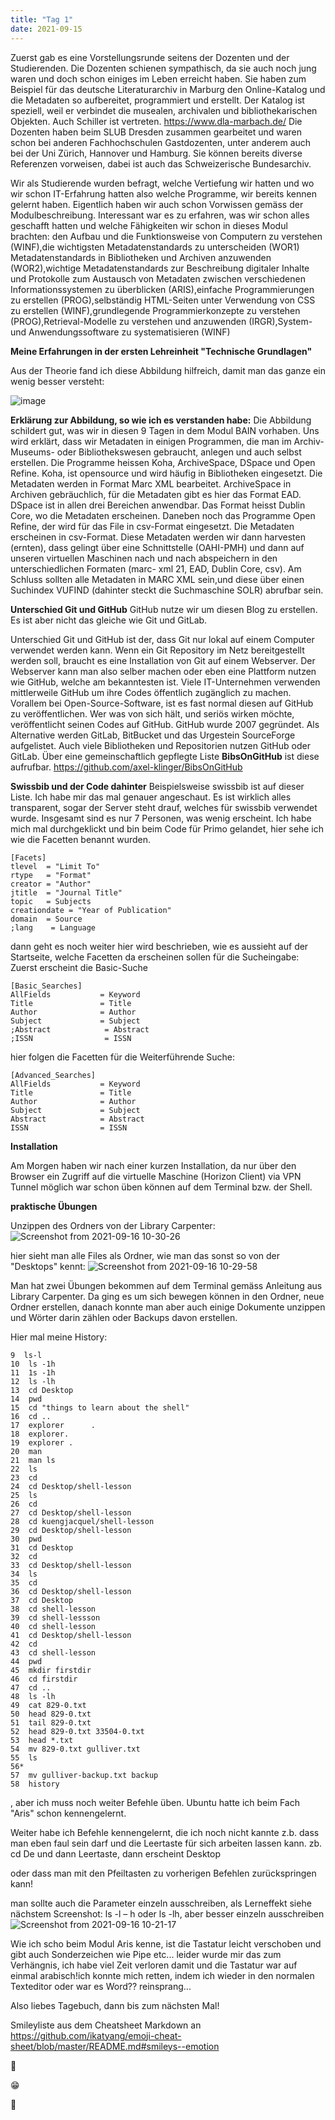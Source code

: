 ```yaml
---
title: "Tag 1"
date: 2021-09-15
---
```

Zuerst gab es eine Vorstellungsrunde seitens der Dozenten und der Studierenden.
Die Dozenten schienen sympathisch, da sie auch noch jung waren und doch schon einiges im Leben erreicht haben.
Sie haben zum Beispiel für das deutsche Literaturarchiv in Marburg den Online-Katalog und die Metadaten so aufbereitet, programmiert und erstellt.
Der Katalog ist speziell, weil er verbindet die musealen, archivalen und bibliothekarischen Objekten. Auch Schiller ist vertreten.
https://www.dla-marbach.de/
Die Dozenten haben beim SLUB Dresden zusammen gearbeitet und waren schon bei anderen Fachhochschulen Gastdozenten, unter anderem auch bei der Uni Zürich, Hannover und Hamburg. Sie können bereits diverse Referenzen vorweisen, dabei ist auch das Schweizerische Bundesarchiv.

Wir als Studierende wurden befragt, welche Vertiefung wir hatten und wo wir schon IT-Erfahrung hatten also welche Programme, wir bereits kennen gelernt haben.
Eigentlich haben wir auch schon Vorwissen gemäss der Modulbeschreibung. Interessant war es zu erfahren, was wir schon alles geschafft hatten und welche Fähigkeiten wir schon in dieses Modul brachten:
den Aufbau und die Funktionsweise von Computern zu verstehen (WINF),die wichtigsten Metadatenstandards zu unterscheiden (WOR1)
Metadatenstandards in Bibliotheken und Archiven anzuwenden (WOR2),wichtige Metadatenstandards zur Beschreibung digitaler Inhalte und Protokolle zum Austausch von Metadaten zwischen verschiedenen Informationssystemen zu überblicken (ARIS),einfache Programmierungen zu erstellen (PROG),selbständig HTML-Seiten unter Verwendung von CSS zu erstellen (WINF),grundlegende Programmierkonzepte zu verstehen (PROG),Retrieval-Modelle zu verstehen und anzuwenden (IRGR),System- und Anwendungssoftware zu systematisieren (WINF)



**Meine Erfahrungen in der ersten Lehreinheit "Technische Grundlagen"**

Aus der Theorie fand ich diese Abbildung hilfreich, damit man das ganze ein wenig besser versteht:

![image](https://user-images.githubusercontent.com/90834735/133661233-4f8b2d76-36a1-4f85-88d5-3cbce8b3bcc0.png)

**Erklärung zur Abbildung, so wie ich es verstanden habe:**
Die Abbildung schildert gut, was wir in diesen 9 Tagen in dem Modul BAIN vorhaben.
Uns wird erklärt, dass wir Metadaten in einigen Programmen, die man im Archiv- Museums- oder Bibliothekswesen gebraucht, anlegen und auch selbst erstellen.
Die Programme heissen Koha, ArchiveSpace, DSpace und Open Refine.
Koha, ist opensource und  wird häufig in Bibliotheken eingesetzt. Die Metadaten werden in Format Marc XML bearbeitet.
ArchiveSpace in Archiven gebräuchlich, für die Metadaten gibt es hier das Format EAD.
DSpace ist in allen drei Bereichen anwendbar. Das Format heisst Dublin Core, wo die Metadaten erscheinen.
Daneben noch das Programme Open Refine, der wird für das File in csv-Format eingesetzt. Die Metadaten erscheinen in csv-Format.
Diese Metadaten werden wir dann harvesten (ernten), dass gelingt über eine Schnittstelle (OAHI-PMH) und dann auf unseren virtuellen Maschinen nach und nach abspeichern in den unterschiedlichen Formaten (marc- xml 21, EAD, Dublin Core, csv).
Am Schluss sollten alle Metadaten in MARC XML sein,und diese über einen Suchindex VUFIND (dahinter steckt die Suchmaschine SOLR) abrufbar sein.



**Unterschied Git und GitHub**
GitHub nutze wir um diesen Blog zu erstellen. Es ist aber nicht das gleiche wie Git und GitLab.

Unterschied Git und GitHub ist der, dass Git nur lokal auf einem Computer verwendet werden kann.
Wenn ein Git Repository im Netz bereitgestellt werden soll, braucht es eine Installation von Git auf einem Webserver.
Der Webserver kann man also selber machen oder eben eine Plattform nutzen wie GitHub, welche am bekanntesten ist.
Viele IT-Unternehmen verwenden mittlerweile GitHub um ihre Codes öffentlich zugänglich zu machen.
Vorallem bei Open-Source-Software, ist es fast normal diesen auf GitHub zu veröffentlichen.
Wer was von sich hält, und seriös wirken möchte, veröffentlicht seinen Codes auf GitHub.
GitHub wurde 2007 gegründet.
Als Alternative werden GitLab, BitBucket und das Urgestein SourceForge aufgelistet.
Auch viele Bibliotheken und Repositorien nutzen GitHub oder GitLab. Über eine gemeinschaftlich gepflegte Liste **BibsOnGitHub** ist diese aufrufbar.
https://github.com/axel-klinger/BibsOnGitHub

**Swissbib und der Code dahinter**
Beispielsweise swissbib ist auf dieser Liste. Ich habe mir das mal genauer angeschaut.
Es ist wirklich alles transparent, sogar der Server steht drauf, welches für swissbib verwendet wurde. Insgesamt sind es nur 7 Personen, was wenig erscheint.
Ich habe mich mal durchgeklickt und bin beim  Code für Primo gelandet, hier sehe ich wie die Facetten benannt wurden.
	
	[Facets]
	tlevel  = "Limit To"
	rtype   = "Format"
	creator = "Author"
	jtitle  = "Journal Title"
	topic   = Subjects
	creationdate = "Year of Publication"
	domain  = Source
	;lang    = Language

dann geht es noch weiter hier wird beschrieben, wie es aussieht auf der Startseite, welche Facetten da erscheinen sollen für die Sucheingabe:
Zuerst erscheint die Basic-Suche
	
	[Basic_Searches]
	AllFields           = Keyword
	Title               = Title
	Author              = Author
	Subject             = Subject
	;Abstract            = Abstract
	;ISSN                = ISSN

hier folgen die Facetten für die Weiterführende Suche:

	
	[Advanced_Searches]
	AllFields           = Keyword
	Title               = Title
	Author              = Author
	Subject             = Subject
	Abstract            = Abstract
	ISSN                = ISSN



**Installation**

Am Morgen haben wir nach einer kurzen Installation, da nur über den Browser ein Zugriff auf die virtuelle Maschine (Horizon Client) via VPN Tunnel möglich war schon üben können auf dem Terminal bzw. der Shell.

**praktische Übungen**

Unzippen des Ordners von der Library Carpenter:
![Screenshot from 2021-09-16 10-30-26](https://user-images.githubusercontent.com/90834735/150366613-9730957a-c7cc-435b-a538-2f82a882ec75.png)


 hier sieht man alle Files als Ordner, wie man das sonst so von der "Desktops" kennt:
 ![Screenshot from 2021-09-16 10-29-58](https://user-images.githubusercontent.com/90834735/150366478-ea345133-7fb0-4cab-98e5-b3fcd6c24de1.png)



Man hat zwei Übungen bekommen auf dem Terminal gemäss Anleitung aus Library Carpenter. Da ging es um sich bewegen können in den Ordner, neue Ordner erstellen, danach konnte man aber auch einige Dokumente unzippen und Wörter darin zählen oder Backups davon erstellen.

Hier mal meine History:

    9  ls-l    
	10  ls -1h   
	11  1s -1h    
	12  ls -lh    
	13  cd Desktop  
	14  pwd   
	15  cd "things to learn about the shell"
	16  cd ..
	17  explorer      .
	18  explorer.
	19  explorer .
	20  man
	21  man ls
	22  ls
	23  cd
	24  cd Desktop/shell-lesson
	25  ls
	26  cd
	27  cd Desktop/shell-lesson
	28  cd kuengjacquel/shell-lesson
	29  cd Desktop/shell-lesson
	30  pwd
	31  cd Desktop
	32  cd
	33  cd Desktop/shell-lesson
	34  ls
	35  cd
	36  cd Desktop/shell-lesson
	37  cd Desktop
	38  cd shell-lesson
	39  cd shell-lessson
	40  cd shell-lesson
	41  cd Desktop/shell-lesson
	42  cd
	43  cd shell-lesson
	44  pwd
	45  mkdir firstdir
	46  cd firstdir
	47  cd ..
	48  ls -lh
	49  cat 829-0.txt
	50  head 829-0.txt
	51  tail 829-0.txt
	52  head 829-0.txt 33504-0.txt
	53  head *.txt
	54  mv 829-0.txt gulliver.txt
	55  ls
	56* 
	57  mv gulliver-backup.txt backup
	58  history




, aber ich muss noch weiter Befehle üben.
Ubuntu hatte ich beim Fach "Aris" schon kennengelernt.





Weiter habe ich Befehle kennengelernt, die ich noch nicht kannte z.b. dass man eben faul sein darf und die Leertaste für sich arbeiten lassen kann.
zb. cd De und dann Leertaste, dann erscheint Desktop

oder dass man mit den Pfeiltasten zu vorherigen Befehlen zurückspringen kann!

man sollte auch die Parameter einzeln ausschreiben, als Lerneffekt siehe nächstem Screenshot:
ls -l – h   oder ls -lh, aber besser einzeln ausschreiben
![Screenshot from 2021-09-16 10-21-17](https://user-images.githubusercontent.com/90834735/150366178-98c14c7c-7665-4d01-a776-175d6199517a.png)





Wie ich scho beim Modul Aris kenne, ist die Tastatur leicht verschoben und gibt auch Sonderzeichen wie Pipe  etc... leider wurde mir das zum Verhängnis, ich habe viel Zeit verloren damit und die Tastatur war auf einmal arabisch!ich konnte mich retten, indem ich wieder in den normalen Texteditor oder war es Word??  reinsprang...

Also liebes Tagebuch, dann bis zum nächsten Mal!

Smileyliste aus dem Cheatsheet Markdown an https://github.com/ikatyang/emoji-cheat-sheet/blob/master/README.md#smileys--emotion

:woozy_face:

:grin:

:hatching_chick:
